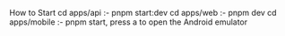 How to Start 
cd apps/api :- pnpm start:dev
cd apps/web :- pnpm dev
cd apps/mobile :- pnpm start, press a to open the Android emulator
